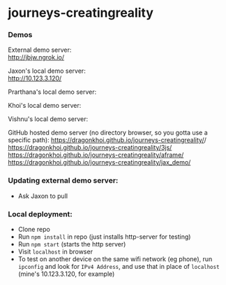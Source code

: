 # journeys-creatingreality

### Demos
External demo server:  
http://jbjw.ngrok.io/

Jaxon's local demo server:  
http://10.123.3.120/

Prarthana's local demo server:


Khoi's local demo server:


Vishnu's local demo server:


GitHub hosted demo server (no directory browser, so you gotta use a specific path):
https://dragonkhoi.github.io/journeys-creatingreality/<project name>/
https://dragonkhoi.github.io/journeys-creatingreality/3js/
https://dragonkhoi.github.io/journeys-creatingreality/aframe/
https://dragonkhoi.github.io/journeys-creatingreality/jax_demo/

### Updating external demo server:
- Ask Jaxon to pull

### Local deployment:
- Clone repo
- Run `npm install` in repo (just installs http-server for testing)
- Run `npm start` (starts the http server)
- Visit `localhost` in browser
- To test on another device on the same wifi network (eg phone), run `ipconfig` and look for `IPv4 Address`, and use that in place of `localhost` (mine's 10.123.3.120, for example)
